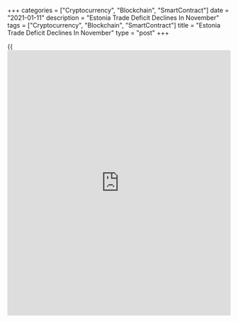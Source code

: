 +++
categories = ["Cryptocurrency", "Blockchain", "SmartContract"]
date = "2021-01-11"
description = "Estonia Trade Deficit Declines In November"
tags = ["Cryptocurrency", "Blockchain", "SmartContract"]
title = "Estonia Trade Deficit Declines In November"
type = "post"
+++

{{<iframe id="large-banner" src="https://www.bounty.group/#slide=5.0" width="100%" height="600" scrolling="no" style="border: 0px solid rgb(216, 221, 230); border-radius: 3px;">}}

Estonia's trade deficit decreased in November as exports and imports
rose, figures from Statistics Estonia showed on Monday.

The trade deficit decreased to EUR 62 million in November from EUR 78
million in the same month last year. In October, the trade surplus was
EUR 27 million.

Exports rose 9.0 percent year-on-year in November, after a 10.0 percent
growth in October.

Imports increased 7.0 percent yearly in November, after a 5.0 percent
fall in the previous month.

"In November, a significant impact on trade growth came from increased
exports and imports of electrical equipment and mineral products,"
Evelin Puura, leading analyst at Statistics Estonia, said.

Exports to the USA increased considerable in November, Puura said.

For comments and feedback [contact](https://www.playgroundfx.com/contact/): editorial@rtt[news](https://www.letsplayfx.com/blog/forex-news-website/).com

[Economic News][1]

 **What parts of the world are seeing the best (and worst) economic
performances lately? Click[here][2] to check out our [Econ Scorecard][2]
and find out! See up-to-the-moment [ranking](https://www.playgroundfx.com/blog/crypto-exchange-ranking/)s for the best and worst
performers in [GDP][3], [unemployment rate][4], [inflation][5] and much
more.**

   1. www.rtt[news](https://www.letsplayfx.com/blog/forex-news-website/).com/Content/EconomicNews.aspx
   2. www.rtt[news](https://www.letsplayfx.com/blog/forex-news-website/).com/economic-scorecard/world-rank/unemployment-rate/highest-performance.aspx
   3. www.rtt[news](https://www.letsplayfx.com/blog/forex-news-website/).com/economic-scorecard/world-rank/GDP/highest-performance.aspx
   4. www.rtt[news](https://www.letsplayfx.com/blog/forex-news-website/).com/economic-scorecard/world-rank/unemployment-rate/lowest-performance.aspx
   5. www.rtt[news](https://www.letsplayfx.com/blog/forex-news-website/).com/economic-scorecard/world-rank/CPI/highest-performance.aspx